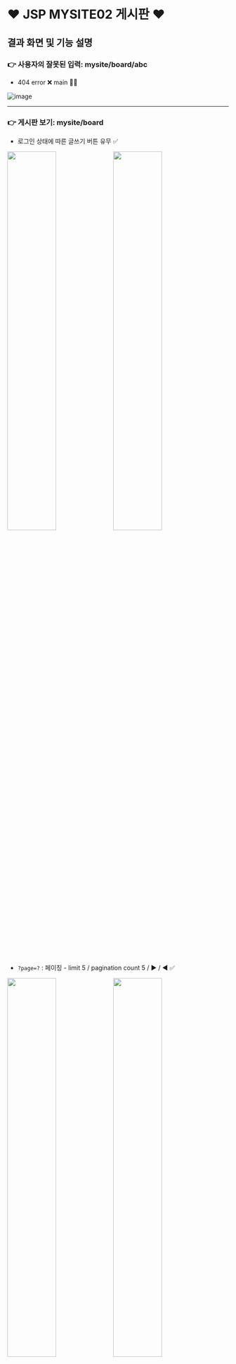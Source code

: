 
# ❤️ JSP MYSITE02 게시판 ❤️

## 결과 화면 및 기능 설명

### 👉 사용자의 잘못된 입력: mysite/board/abc 

- 404 error ❌ main 🙆‍♀️

![image](https://github.com/talkingOrange/mysite/assets/88815795/e07924a9-6c65-4c1a-b352-319733de6280)

---

### 👉 게시판 보기: mysite/board


- 로그인 상태에 따른 글쓰기 버튼 유무 ✅

<img src="https://github.com/talkingOrange/mysite/assets/88815795/3ce54163-a743-45fb-8612-cea990830f68" width="47%">
<img src="https://github.com/talkingOrange/mysite/assets/88815795/b3574242-5acb-484f-88c0-a0829049007c" width="47%">


- `?page=?` : 페이징 - limit 5 / pagination count 5 / ▶ / ◀ ✅ 

<img src="https://github.com/talkingOrange/mysite/assets/88815795/51dba298-8b43-4d61-959a-acb9e59af8ba" width="47%">
<img src="https://github.com/talkingOrange/mysite/assets/88815795/12e1efda-5943-41f2-830f-867b538ced45" width="47%">
<img src="https://github.com/talkingOrange/mysite/assets/88815795/428a216f-2a94-4b70-a705-ac06f983d925" width="47%">
<img src="https://github.com/talkingOrange/mysite/assets/88815795/c9d5fc2b-09d8-4b12-8bee-b8130206f00c" width="47%">

- 답글 / 조회수 ✅

<img src="https://github.com/talkingOrange/mysite/assets/88815795/d7df268a-ef4a-4141-ad66-270d20aa0ee4" width="95%">


---

#### 👉 글 보기: mysite/board?a=view&no=?

- 로그인 상태에 따른 답글달기 버튼 유무 ✅

<img src="https://github.com/talkingOrange/mysite/assets/88815795/72d38fcc-9f7e-436b-8c05-d563a3822359" width="47%">
<img src="https://github.com/talkingOrange/mysite/assets/88815795/2fb28997-8a5b-46de-b653-1e8c3757dd80" width="47%">


- 내 글 유무에 따른 글수정 버튼 유무 ✅

<img src="https://github.com/talkingOrange/mysite/assets/88815795/fd4b847c-8e18-42a2-b6ab-bf89ab9ca69b" width="47%">
<img src="https://github.com/talkingOrange/mysite/assets/88815795/037b11ce-c652-4d44-bbd0-9d27035e2acb" width="47%">


---

#### 👉 글 쓰기: mysite/board?a=writeform

- 등록 버튼 클릭 시, /board 페이지로 이동 후 작성글 확인 ✅

<img src="https://github.com/talkingOrange/mysite/assets/88815795/7047dd6e-4d2e-4079-861b-020392e2b156" width="47%">
<img src="https://github.com/talkingOrange/mysite/assets/88815795/7df912cf-524e-49bf-86c7-74422b7b6a5d" width="47%">

- 취소 버튼 클릭 시, /board 페이지로 이동 ✅

<img src="https://github.com/talkingOrange/mysite/assets/88815795/8cab109f-3b34-49d5-8f97-6872c222fe36" width="47%">
<img src="https://github.com/talkingOrange/mysite/assets/88815795/1006cecf-b748-48fd-b764-815429b2c3fb" width="47%">


---

#### 👉 답글 달기: mysite/board?a=writeform&no=?


- 등록 버튼 클릭 시, /board 페이지로 이동 후 작성글 확인 ✅

  (+) 답글, 답답글, 답답답글... 가능

<img src="https://github.com/talkingOrange/mysite/assets/88815795/784a17ec-4b53-43fa-b125-e507228353ce" width="47%">
<img src="https://github.com/talkingOrange/mysite/assets/88815795/3354ecf1-61ea-4c20-a81b-a429291c9b9c" width="47%">

- 취소 버튼 클릭 시, /board 페이지로 이동 ✅
 
---

#### 👉 글 수정: mysite/board?a=modifyform&no=?


- 수정 버튼 클릭 시, /board?a=modify&no=? 페이지로 이동 후 수정글 확인 ✅

<img src="https://github.com/talkingOrange/mysite/assets/88815795/c26a7795-2acb-45e0-b065-b45a116154aa" width="47%">
<img src="https://github.com/talkingOrange/mysite/assets/88815795/c00a931c-754b-4269-989b-0891d434de1d" width="47%">

- 취소 버튼 클릭 시, /board?a=view&no=? 페이지로 이동 ✅
 
---

#### 👉 글 삭제: mysite/board?page=?

- 해당 사용자에게만 삭제 버튼 생성 ✅

<img src="https://github.com/talkingOrange/mysite/assets/88815795/dd55573c-cd2e-42d2-bef5-7cedf98d97ff" width="95%">

- 삭제 ✅

![삭제gif](https://github.com/talkingOrange/mysite/assets/88815795/a6bfa771-0174-4152-bc91-d720f3068362)




